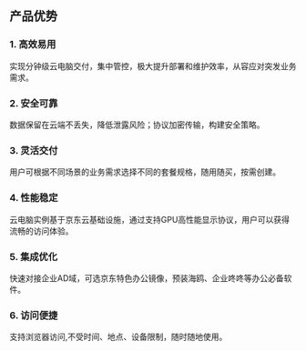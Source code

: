 ## 产品优势
### 1.	高效易用<br>
实现分钟级云电脑交付，集中管控，极大提升部署和维护效率，从容应对突发业务需求。<br>
### 2.	安全可靠<br>
数据保留在云端不丢失，降低泄露风险；协议加密传输，构建安全策略。<br>
### 3.	灵活交付<br>
用户可根据不同场景的业务需求选择不同的套餐规格，随用随买，按需创建。<br>
### 4.	性能稳定<br>
云电脑实例基于京东云基础设施，通过支持GPU高性能显示协议，用户可以获得流畅的访问体验。<br>
### 5.	集成优化<br>
快速对接企业AD域，可选京东特色办公镜像，预装海鸥、企业咚咚等办公必备软件。<br>
### 6.	访问便捷<br>
支持浏览器访问,不受时间、地点、设备限制，随时随地使用。<br>
